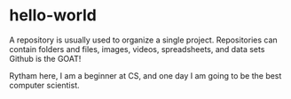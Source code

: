 # hello-world
A repository is usually used to organize a single project. Repositories can contain folders and files, images, videos, spreadsheets, and data sets
Github is the GOAT!

Rytham here, I am a beginner at CS, and one day I am going to be the best computer scientist.
